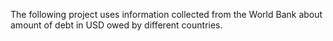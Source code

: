 The following project uses information collected from the World Bank about amount of debt in USD owed by different countries. 
